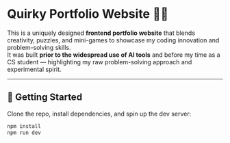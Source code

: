# Quirky Portfolio Website 🎨🧩

This is a uniquely designed **frontend portfolio website** that blends creativity, puzzles, and mini-games to showcase my coding innovation and problem-solving skills.  
It was built **prior to the widespread use of AI tools** and before my time as a CS student — highlighting my raw problem-solving approach and experimental spirit.

---

## 🚀 Getting Started

Clone the repo, install dependencies, and spin up the dev server:

```bash
npm install
npm run dev
